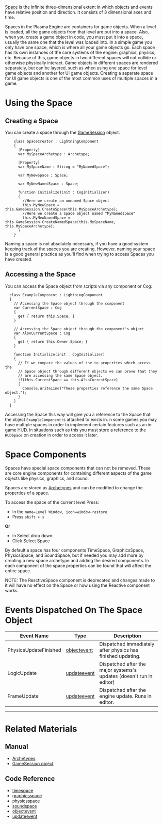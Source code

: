 [Space](https://github.com/PlasmaEngine/PlasmaDocs/blob/master/code_reference/class_reference/space.markdown) is the infinite three-dimensional extent in which objects and events have relative position and direction. It consists of 3 dimensional axes and time.

Spaces in the Plasma Engine are containers for game objects. When a level is loaded, all the game objects from that level are put into a space. Also, when you create a game object in code, you must put it into a space, usually the same one that the level was loaded into. In a simple game you only have one space, which is where all your game objects go. Each space has its own instances of the core systems of the engine: graphics, physics, etc. Because of this, game objects in two different spaces will not collide or otherwise physically interact. Game objects in different spaces are rendered separately, but can be layered, such as when using one space for level game objects and another for UI game objects. Creating a separate space for UI game objects is one of the most common uses of multiple spaces in a game.

 # Using the Space
 ## Creating a Space
You can create a space through the [GameSession](https://github.com/PlasmaEngine/PlasmaDocs/blob/master/plasma_editor_documentation/plasmamanual/architecture/objects/gamesession.markdown) object.

```
    class SpaceCreator : LightningComponent
    {
      [Property]
      var MySpaceArchetype : Archetype;
      
      [Property]
      var MySpaceName : String = "MyNamedSpace";
      
      var MyNewSpace : Space;
      
      var MyNewNamedSpace : Space;
      
      function Initialize(init : CogInitializer)
      {
        //Here we create an unnamed Space object
        this.MyNewSpace = this.GameSession.CreateSpace(this.MySpaceArchetype);
        //Here we create a Space object named "MyNamedspace"
        this.MyNewNamedSpace = this.GameSession.CreateNamedSpace(this.MySpaceName, this.MySpaceArchetype);
      }
    }

```


Naming a space is not absolutely necessary, if you have a good system keeping track of the spaces you are creating. However, naming your space is a good general practice as you'll find when trying to access Spaces you have created.

 ## Accessing a the Space
You can access the Space object from scripts via any component or Cog:

```
  class ExampleComponent : LightningComponent
  {
    // Accessing the Space object through the component
    var CurrentSpace : Cog
    {
      get { return this.Space; }
    }
    
    // Accessing the Space object through the component's object
    var AlsoCurrentSpace : Cog
    {
      get { return this.Owner.Space; }
    }
    
    function Initialize(init : CogInitializer)
    {
      // If we compare the values of the to properties which access the
      // Space object through different objects we can prove that they
      // are accessing the same Space object.
      if(this.CurrentSpace == this.AlsoCurrentSpace)
      {
        Console.WriteLine("These properties reference the same Space object.");
      }
    }
  }

```


Accessing the Space this way will give you a reference to the Space that the object `ExampleComponent` is attached to exists in.
n some games you may have multiple spaces in order to implement certain features such as an in game HUD. In situations such as this you must store a reference to the `HUDSpace` on creation in order to access it later.

 # Space Components
Spaces have special space components that can not be removed. These are core engine components for containing different aspects of the game objects like physics, graphics, and sound.

Spaces are stored as [Archetypes](https://github.com/PlasmaEngine/PlasmaDocs/blob/master/plasma_editor_documentation/plasmamanual/architecture/archetypes.markdown) and can be modified to change the properties of a space.

To access the space of the current level Press: 

 - In the `name=Level Window, icon=window-restore`
  - Press `shift + s`

**Or**

 - In Select drop down
  - Click Select Space


By default a space has four components TimeSpace, GraphicsSpace, PhysicsSpace, and SoundSpace, but if needed you may add more by creating a new space archetype and adding the desired components. In each component of the space properties can be found that will affect the entire space.

NOTE: The ReactiveSpace component is deprecated and changes made to it will have no effect on the Space or how using the Reactive component works.


 # Events Dispatched On The Space Object


| Event Name                | Type                       | Description                                                         |
|---------------------------|----------------------------|---------------------------------------------------------------------|
| PhysicsUpdateFinished     | [objectevent](https://github.com/PlasmaEngine/PlasmaDocs/blob/master/plasma_editor_documentation/code_reference/class_reference/objectevent.markdown) | Dispatched immediately after physics has finished updating.         |
| LogicUpdate               | [updateevent](https://github.com/PlasmaEngine/PlasmaDocs/blob/master/plasma_editor_documentation/code_reference/class_reference/updateevent.markdown) | Dispatched after the major systems's updates (doesn't run in editor)|
| FrameUpdate               | [updateevent](https://github.com/PlasmaEngine/PlasmaDocs/blob/master/plasma_editor_documentation/code_reference/class_reference/updateevent.markdown) | Dispatched after the engine update. Runs in editor.                 |

---

 # Related Materials
 ## Manual
- [Archetypes](https://github.com/PlasmaEngine/PlasmaDocs/blob/master/plasma_editor_documentation/plasmamanual/architecture/archetypes.markdown)
- [GameSession object](https://github.com/PlasmaEngine/PlasmaDocs/blob/master/plasma_editor_documentation/plasmamanual/architecture/objects/gamesession.markdown)
 ## Code Reference
- [timespace](https://github.com/PlasmaEngine/PlasmaDocs/blob/master/code_reference/class_reference/timespace.markdown)
- [graphicsspace](https://github.com/PlasmaEngine/PlasmaDocs/blob/master/code_reference/class_reference/graphicsspace.markdown)
- [physicsspace](https://github.com/PlasmaEngine/PlasmaDocs/blob/master/plasma_editor_documentation/plasmamanual/physics/physicsspace.markdown)
- [soundspace](https://github.com/PlasmaEngine/PlasmaDocs/blob/master/plasma_editor_documentation/plasmamanual/audio/soundspace.markdown)
- [objectevent](https://github.com/PlasmaEngine/PlasmaDocs/blob/master/plasma_editor_documentation/code_reference/class_reference/objectevent.markdown)
- [updateevent](https://github.com/PlasmaEngine/PlasmaDocs/blob/master/plasma_editor_documentation/code_reference/class_reference/updateevent.markdown)
 

 
